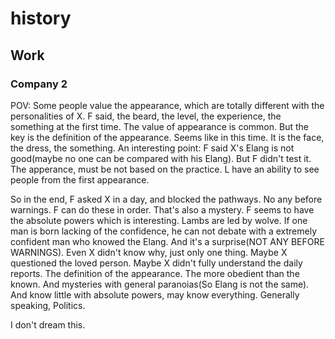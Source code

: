 # history

## Work

### Company 2

POV: 
Some people value the appearance, which are totally different with the personalities of X.
F said, the beard, the level, the experience, the something at the first time.
The value of appearance is common. But the key is the definition of the appearance.
Seems like in this time. It is the face, the dress, the something.
An interesting point: F said X's Elang is not good(maybe no one can be compared with his Elang). But F didn't test it.
The apperance, must be not based on the practice. L have an ability to see people from the first appearance.

So in the end, F asked X in a day, and blocked the pathways. No any before warnings.
F can do these in order. That's also a mystery. F seems to have the absolute powers which is interesting. Lambs are led by wolve.
If one man is born lacking of the confidence, he can not debate with a extremely confident man who knowed the Elang. And it's a surprise(NOT ANY BEFORE WARNINGS).
Even X didn't know why, just only one thing. Maybe X questioned the loved person. Maybe X didn't fully understand the daily reports.
The definition of the appearance. The more obedient than the known.
And mysteries with general paranoias(So Elang is not the same). And know little with absolute powers, may know everything.
Generally speaking, Politics.

I don't dream this.
